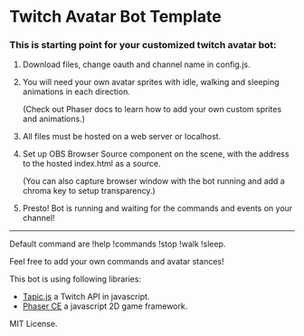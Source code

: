 # Twitch Avatar Bot Template

### This is starting point for your customized twitch avatar bot:

1. Download files, change oauth and channel name in config.js.
2. You will need your own avatar sprites with idle, walking and sleeping animations in each direction.

   (Check out Phaser docs to learn how to add your own custom sprites and animations.)
3. All files must be hosted on a web server or localhost.
4. Set up OBS Browser Source component on the scene, with the address to the hosted index.html as a source.

   (You can also capture browser window with the bot running and add a chroma key to setup transparency.)
5. Presto! Bot is running and waiting for the commands and events on your channel!

---

Default command are !help !commands !stop !walk !sleep.

Feel free to add your own commands and avatar stances!


This bot is using following libraries: 
- [Tapic.js](https://github.com/Skhmt/tapic) a Twitch API in javascript.
- [Phaser CE](https://github.com/photonstorm/phaser-ce) a javascript 2D game framework.

MIT License.

